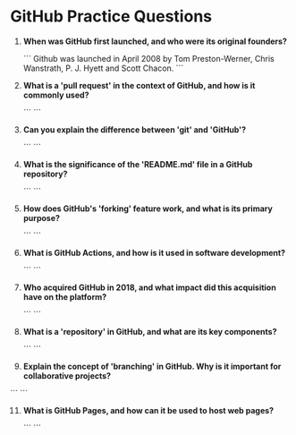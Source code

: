 # GitHub Practice Questions

1. **When was GitHub first launched, and who were its original founders?**

   \`\`\`
Github was launched in April 2008 by Tom Preston-Werner, Chris Wanstrath, P. J. Hyett and Scott Chacon.
   \`\`\`

3. **What is a 'pull request' in the context of GitHub, and how is it commonly used?**

   \`\`\`
   \`\`\`

4. **Can you explain the difference between 'git' and 'GitHub'?**

   \`\`\`
   \`\`\`

5. **What is the significance of the 'README.md' file in a GitHub repository?**

   \`\`\`
   \`\`\`

6. **How does GitHub's 'forking' feature work, and what is its primary purpose?**

   \`\`\`
   \`\`\`

7. **What is GitHub Actions, and how is it used in software development?**

   \`\`\`
   \`\`\`

8. **Who acquired GitHub in 2018, and what impact did this acquisition have on the platform?**

   \`\`\`
   \`\`\`

9. **What is a 'repository' in GitHub, and what are its key components?**

   \`\`\`
   \`\`\`

10. **Explain the concept of 'branching' in GitHub. Why is it important for collaborative projects?**

   \`\`\`
   \`\`\`

11. **What is GitHub Pages, and how can it be used to host web pages?**

    \`\`\`
    \`\`\`

